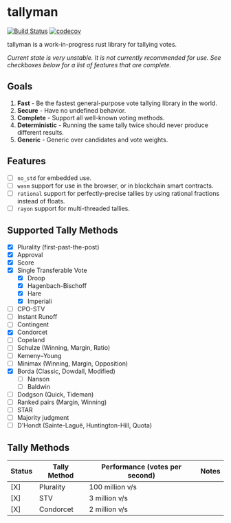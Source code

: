 # tallyman

[![Build Status](https://travis-ci.org/phayes/tallyman.svg?branch=master)](https://travis-ci.org/phayes/tallyman)
[![codecov](https://codecov.io/gh/phayes/tallyman/branch/master/graph/badge.svg)](https://codecov.io/gh/phayes/tallyman)


tallyman is a work-in-progress rust library for tallying votes.

*Current state is very unstable. It is not currently recommended for use. See checkboxes below for a list of features that are complete.*

## Goals
1. **Fast** - Be the fastest general-purpose vote tallying library in the world.
2. **Secure** - Have no undefined behavior. 
3. **Complete** - Support all well-known voting methods.
4. **Deterministic** - Running the same tally twice should never produce different results.
5. **Generic** - Generic over candidates and vote weights. 

## Features
- [ ] `no_std` for embedded use.
- [ ] `wasm` support for use in the browser, or in blockchain smart contracts.
- [ ] `rational` support for perfectly-precise tallies by using rational fractions instead of floats.
- [ ] `rayon` support for multi-threaded tallies.

## Supported Tally Methods
- [x] Plurality (first-past-the-post)
- [x] Approval
- [x] Score
- [x] Single Transferable Vote
  - [X] Droop
  - [X] Hagenbach-Bischoff
  - [X] Hare
  - [X] Imperiali
- [ ] CPO-STV
- [ ] Instant Runoff
- [ ] Contingent
- [x] Condorcet
- [ ] Copeland
- [ ] Schulze (Winning, Margin, Ratio)
- [ ] Kemeny–Young
- [ ] Minimax (Winning, Margin, Opposition)
- [X] Borda (Classic, Dowdall, Modified)
  - [ ] Nanson
  - [ ] Baldwin
- [ ] Dodgson (Quick, Tideman)
- [ ] Ranked pairs (Margin, Winning)
- [ ] STAR
- [ ] Majority judgment
- [ ] D'Hondt (Sainte-Laguë, Huntington-Hill, Quota)

## Tally Methods

| Status | Tally Method  | Performance (votes per second)  | Notes  |
| -------|---------------|---------------------------------|--------|
| [X]    | Plurality     | 100 million v/s                 |        |
| [X]    | STV           | 3 million v/s                   |        |
| [X]    | Condorcet     | 2 million v/s                   |        |